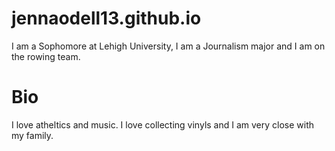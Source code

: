 # jennaodell13.github.io
I am a Sophomore at Lehigh University, I am a Journalism major and I am on the rowing team. 
# Bio
I love atheltics and music. I love collecting vinyls and I am very close with my family. 
